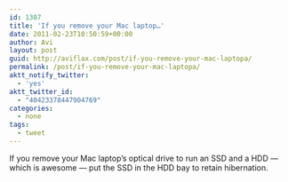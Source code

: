 ```yaml
---
id: 1307
title: 'If you remove your Mac laptop…'
date: 2011-02-23T10:50:59+00:00
author: Avi
layout: post
guid: http://aviflax.com/post/if-you-remove-your-mac-laptopa/
permalink: /post/if-you-remove-your-mac-laptopa/
aktt_notify_twitter:
  - 'yes'
aktt_twitter_id:
  - "40423378447904769"
categories:
  - none
tags:
  - tweet
---
```

If you remove your Mac laptop’s optical drive to run an SSD and a HDD — which is awesome — put the SSD in the HDD bay to retain hibernation.